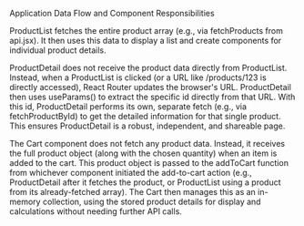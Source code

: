Application Data Flow and Component Responsibilities

ProductList fetches the entire product array (e.g., via fetchProducts from api.jsx). It then uses this data to display a list and create <Link> components for individual product details.

ProductDetail does not receive the product data directly from ProductList. Instead, when a ProductList <Link> is clicked (or a URL like /products/123 is directly accessed), React Router updates the browser's URL. ProductDetail then uses useParams() to extract the specific id directly from that URL. With this id, ProductDetail performs its own, separate fetch (e.g., via fetchProductById) to get the detailed information for that single product. This ensures ProductDetail is a robust, independent, and shareable page.

The Cart component does not fetch any product data. Instead, it receives the full product object (along with the chosen quantity) when an item is added to the cart. This product object is passed to the addToCart function from whichever component initiated the add-to-cart action (e.g., ProductDetail after it fetches the product, or ProductList using a product from its already-fetched array). The Cart then manages this as an in-memory collection, using the stored product details for display and calculations without needing further API calls.